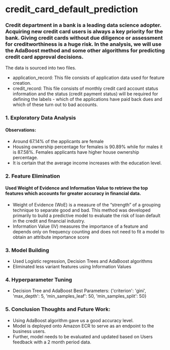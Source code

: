 # credit_card_default_prediction  
### Credit department in a bank is a leading data science adopter. Acquiring new credit card users is always a key priority for the bank. Giving credit cards without due diligence or assessment for creditworthiness is a huge risk. In the analysis, we will use the AdaBoost method and some other algorithms for predicting credit card approval decisions.

The data is sourced into two files. 
- application_record: This file consists of application data used for feature creation.
- credit_record: This file consists of monthly credit card account status information and the status (credit payment status) will be required for defining the labels - which of the applications have paid back dues and which of these turn out to bad accounts.  

### 1. Exploratory Data Analysis
#### Observations: 
- Around 67.14% of the applicants are female
- Housing ownership percentage for females is 90.89% while for males it is 87.58%. Females applicants have higher house ownership percentage.
- It is certain that the average income increases with the education level.
### 2. Feature Elimination
#### Used Weight of Evidence and Information Value to retrieve the top features which accounts for greater accuracy in financial data.
- Weight of Evidence (WoE) is a measure of the “strength” of a grouping technique to separate good and bad. This method was developed primarily to build a predictive model to evaluate the risk of loan default in the credit and financial industry.
- Information Value (IV) measures the importance of a feature and depends only on frequency counting and does not need to fit a model to obtain an attribute importance score
### 3. Model Building
- Used Logistic regression, Decision Trees and AdaBoost algorithms 
- Eliminated less variant features using Information Values
### 4. Hyperparameter Tuning
- Decision Tree and AdaBoost Best Parameters: {'criterion': 'gini',
 'max_depth': 5,
 'min_samples_leaf': 50,
 'min_samples_split': 50}
### 5. Conclusion Thoughts and Future Work:
- Using AdaBoost algorithm gave us a good accuracy level.
- Model is deployed onto Amazon ECR to serve as an endpoint to the business users.
- Further, model needs to be evaluated and updated based on Users feedback with a 2 month period data. 
